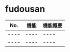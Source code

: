 # fudousan
 
|  No.   | 機能  |機能概要  |
|  ----  | ----  |----  |
|  ----  | ----  |----  |
|  ----  | ----  |----  |